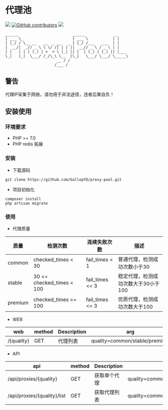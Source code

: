 代理池
======
[![](https://img.shields.io/badge/Powered%20by-GallopYD-green.svg)](http://357.im/)
[![GitHub contributors](https://img.shields.io/github/contributors/GallopYD/proxy-pool.svg)](https://github.com/GallopYD/proxy-pool/graphs/contributors)
[![](https://img.shields.io/badge/language-PHP-blue.svg)](https://github.com/GallopYD/proxy-pool)

    ______                        ______             _
    | ___ \_                      | ___ \           | |
    | |_/ / \__ __   __  _ __   _ | |_/ /___   ___  | |
    |  __/|  _// _ \ \ \/ /| | | ||  __// _ \ / _ \ | |
    | |   | | | (_) | >  < \ |_| || |  | (_) | (_) || |___
    \_|   |_|  \___/ /_/\_\ \__  |\_|   \___/ \___/ \_____\
                           __ / /
                          /___ /
## 警告
代理IP采集于网络，请勿用于非法途径，违者后果自负！
## 安装使用
### 环境要求
- PHP >= 7.0
- PHP redis 拓展

### 安装
* 下载源码
```
git clone https://github.com/GallopYD/proxy-pool.git
```
* 项目初始化
```
composer install
php artisan migrate
```


### 使用
* 代理质量

| 质量 | 检测次数 | 连续失败次数 | 描述|
| ----| ---- | ---- | ----|
| common | checked_times < 30 | fail_times < 1 | 普通代理，检测成功次数小于30|
| stable | 30 <= checked_times < 100 | fail_times <= 3 | 稳定代理，检测成功次数大于30小于100|
| premium | checked_times >= 100 | fail_times <= 3 | 优质代理，检测成功次数大于100|


* WEB

| web | method | Description | arg|
| ----| ---- | ---- | ----|
| /{quality} | GET | 代理列表| quality=common/stable/premium|


* API

| api | method | Description | arg|
| ----| ---- | ---- | ----|
| /api/proxies/{quality} | GET | 获取单个代理 | quality=common/stable/premium|
| /api/proxies/{quality}/list | GET | 获取代理列表 | quality=common/stable/premium|